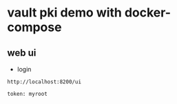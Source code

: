 # vault pki demo with docker-compose

## web ui

* login

```code
http://localhost:8200/ui 

token: myroot
```